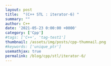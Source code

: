 ```yaml
---
layout: post
title:  "(C++ STL : iterator-6) "
summary: ""
author: C++
date: '2021-05-23 0:00:00 +0000'
category: ['Cpp']
#tags: ['C++', 'tag-test1']
thumbnail: /assets/img/posts/cpp-thumnail.png
#keywords: ['unique_ptr']
usemathjax: true
permalink: /blog/cpp/stl/iterator-6/
---
```




